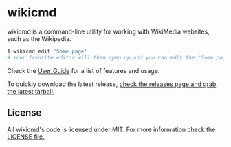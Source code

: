 # wikicmd

wikicmd is a command-line utility for working with WikiMedia websites, such as the Wikipedia.

```sh
$ wikicmd edit 'Some page'
# Your favorite editor will then open up and you can edit the 'Some page' article.
```

Check the [User Guide](https://dhuan.github.io/wikicmd) for a list of features and usage.

To quickly download the latest release, [check the releases page and grab the latest tarball.](https://github.com/dhuan/wikicmd/releases)

## License

All wikicmd's code is licensed under MIT. For more information check the [LICENSE file.](LICENSE)


